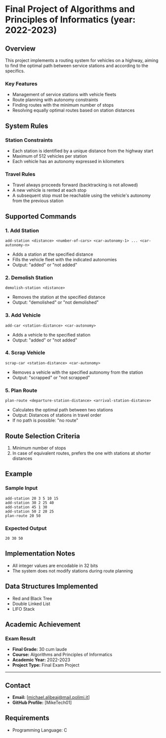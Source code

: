 # Final Project of Algorithms and Principles of Informatics (year: 2022-2023)

## Overview

This project implements a routing system for vehicles on a highway, aiming to find the optimal path between service stations and according to the specifics.

### Key Features

- Management of service stations with vehicle fleets
- Route planning with autonomy constraints
- Finding routes with the minimum number of stops
- Resolving equally optimal routes based on station distances

## System Rules

### Station Constraints
- Each station is identified by a unique distance from the highway start
- Maximum of 512 vehicles per station
- Each vehicle has an autonomy expressed in kilometers

### Travel Rules
- Travel always proceeds forward (backtracking is not allowed)
- A new vehicle is rented at each stop
- A subsequent stop must be reachable using the vehicle's autonomy from the previous station

## Supported Commands

### 1. Add Station
```
add-station <distance> <number-of-cars> <car-autonomy-1> ... <car-autonomy-n>
```
- Adds a station at the specified distance
- Fills the vehicle fleet with the indicated autonomies
- Output: "added" or "not added"

### 2. Demolish Station
```
demolish-station <distance>
```
- Removes the station at the specified distance
- Output: "demolished" or "not demolished"

### 3. Add Vehicle
```
add-car <station-distance> <car-autonomy>
```
- Adds a vehicle to the specified station
- Output: "added" or "not added"

### 4. Scrap Vehicle
```
scrap-car <station-distance> <car-autonomy>
```
- Removes a vehicle with the specified autonomy from the station
- Output: "scrapped" or "not scrapped"

### 5. Plan Route
```
plan-route <departure-station-distance> <arrival-station-distance>
```
- Calculates the optimal path between two stations
- Output: Distances of stations in travel order
- If no path is possible: "no route"

## Route Selection Criteria

1. Minimum number of stops
2. In case of equivalent routes, prefers the one with stations at shorter distances

## Example

### Sample Input
```
add-station 20 3 5 10 15
add-station 30 2 25 40
add-station 45 1 30
add-station 50 2 20 25
plan-route 20 50
```

### Expected Output
```
20 30 50
```

## Implementation Notes
- All integer values are encodable in 32 bits
- The system does not modify stations during route planning

## Data Structures Implemented
- Red and Black Tree
- Double Linked List
- LIFO Stack

## Academic Achievement

### Exam Result
- **Final Grade:** 30 cum laude
- **Course:** Algorithms and Principles of Informatics
- **Academic Year:** 2022-2023
- **Project Type:** Final Exam Project

---
## Contact

- **Email:** [michael.alibeaj@mail.polimi.it]
- **GitHub Profile:** [MikeTech01]

## Requirements
- Programming Language: C

